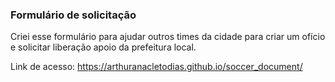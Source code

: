 ### Formulário de solicitação

Criei esse formulário para ajudar outros times da cidade para criar um ofício e solicitar liberação apoio da prefeitura local.

Link de acesso: https://arthuranacletodias.github.io/soccer_document/
